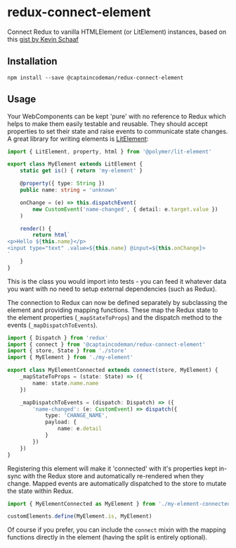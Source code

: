 # redux-connect-element

Connect Redux to vanilla HTMLElement (or LitElement) instances, based on this
[gist by Kevin Schaaf](https://gist.github.com/kevinpschaaf/995c9d1fd0f58fe021b174c4238b38c3)

## Installation

    npm install --save @captaincodeman/redux-connect-element

## Usage

Your WebComponents can be kept 'pure' with no reference to Redux which helps to
make them easily testable and reusable. They should accept properties to set their
state and raise events to communicate state changes. A great library for writing
elements is [LitElement](https://github.com/Polymer/lit-element):

```ts
import { LitElement, property, html } from '@polymer/lit-element'

export class MyElement extends LitElement {
    static get is() { return 'my-element' }

    @property({ type: String })
    public name: string = 'unknown'

    onChange = (e) => this.dispatchEvent(
        new CustomEvent('name-changed', { detail: e.target.value })
    )

    render() {
        return html`
<p>Hello ${this.name}</p>
<input type="text" .value=${this.name} @input=${this.onChange}>
`
    }
}
```

This is the class you would import into tests - you can feed it whatever data you
want with no need to setup external dependencies (such as Redux).

The connection to Redux can now be defined separately by subclassing the element
and providing mapping functions. These map the Redux state to the element properties
(`_mapStateToProps`) and the dispatch method to the events (`_mapDispatchToEvents`).

```ts
import { Dispatch } from 'redux'
import { connect } from '@captaincodeman/redux-connect-element'
import { store, State } from './store'
import { MyElement } from './my-element'

export class MyElementConnected extends connect(store, MyElement) {
    _mapStateToProps = (state: State) => ({
        name: state.name.name
    })

    _mapDispatchToEvents = (dispatch: Dispatch) => ({
        'name-changed': (e: CustomEvent) => dispatch({
            type: 'CHANGE_NAME', 
            payload: { 
                name: e.detail
            }
        }) 
    })
}
```

Registering this element will make it 'connected' with it's properties kept in-sync
with the Redux store and automatically re-rendered when they change. Mapped events
are automatically dispatched to the store to mutate the state within Redux.

```ts
import { MyElementConnected as MyElement } from './my-element-connected'

customElements.define(MyElement.is, MyElement)
```

Of course if you prefer, you can include the `connect` mixin with the mapping functions
directly in the element  (having the split is entirely optional).